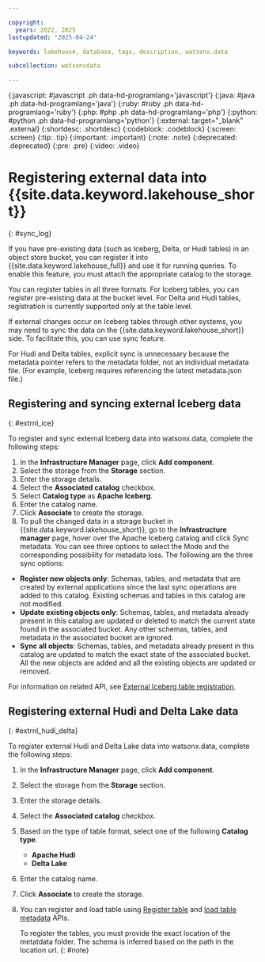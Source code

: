 ```yaml
---

copyright:
  years: 2022, 2025
lastupdated: "2025-04-24"

keywords: lakehouse, database, tags, description, watsonx.data

subcollection: watsonxdata

---
```


{:javascript: #javascript .ph data-hd-programlang='javascript'}
{:java: #java .ph data-hd-programlang='java'}
{:ruby: #ruby .ph data-hd-programlang='ruby'}
{:php: #php .ph data-hd-programlang='php'}
{:python: #python .ph data-hd-programlang='python'}
{:external: target="_blank" .external}
{:shortdesc: .shortdesc}
{:codeblock: .codeblock}
{:screen: .screen}
{:tip: .tip}
{:important: .important}
{:note: .note}
{:deprecated: .deprecated}
{:pre: .pre}
{:video: .video}

# Registering external data into {{site.data.keyword.lakehouse_short}}
{: #sync_log}

If you have pre-existing data (such as Iceberg, Delta, or Hudi tables) in an object store bucket, you can register it into {{site.data.keyword.lakehouse_full}} and use it for running queries. To enable this feature, you must attach the appropriate catalog to the storage.

You can register tables in all three formats. For Iceberg tables, you can register pre-existing data at the bucket level. For Delta and Hudi tables, registration is currently supported only at the table level.

If external changes occur on Iceberg tables through other systems, you may need to sync the data on the {{site.data.keyword.lakehouse_short}} side. To facilitate this, you can use sync feature.

For Hudi and Delta tables, explicit sync is unnecessary because the metadata pointer refers to the metadata folder, not an individual metadata file. (For example, Iceberg requires referencing the latest metadata.json file.)


## Registering and syncing external Iceberg data
{: #extrnl_ice}

To register and sync external Iceberg data into watsonx.data, complete the following steps:

1. In the **Infrastructure Manager** page, click **Add component**.
2. Select the storage from the **Storage** section.
3. Enter the storage details.
3. Select the **Associated catalog** checkbox.
4. Select **Catalog type** as **Apache Iceberg**.
5. Enter the catalog name.
6. Click **Associate** to create the storage.
7. To pull the changed data in a storage bucket in {{site.data.keyword.lakehouse_short}}, go to the **Infrastructure manager** page, hover over the Apache Iceberg catalog and click Sync metadata. You can see three options to select the Mode and the corresponding possibility for metadata loss. The following are the three sync options:

* **Register new objects only**: Schemas, tables, and metadata that are created by external applications since the last sync operations are added to this catalog. Existing schemas and tables in this catalog are not modified.
* **Update existing objects only**: Schemas, tables, and metadata already present in this catalog are updated or deleted to match the current state found in the associated bucket. Any other schemas, tables, and metadata in the associated bucket are ignored.
* **Sync all objects**: Schemas, tables, and metadata already present in this catalog are updated to match the exact state of the associated bucket. All the new objects are added and all the existing objects are updated or removed.

For information on related API, see [External Iceberg table registration](https://cloud.ibm.com/apidocs/watsonxdata-software#update-sync-catalog).

## Registering external Hudi and Delta Lake data
{: #extrnl_hudi_delta}

To register external Hudi and Delta Lake data into watsonx.data, complete the following steps:

1. In the **Infrastructure Manager** page, click **Add component**.
2. Select the storage from the **Storage** section.
3. Enter the storage details.
3. Select the **Associated catalog** checkbox.
4. Based on the type of table format, select one of the following **Catalog type**.

   - **Apache Hudi**
   - **Delta Lake**

5. Enter the catalog name.
6. Click **Associate** to create the storage.
7. You can register and load table using [Register table](https://cloud.ibm.com/apidocs/watsonxdata-software#register-table) and [load table metadata](https://cloud.ibm.com/apidocs/watsonxdata-software#load-table) APIs.

   To register the tables, you must provide the exact location of the metatdata folder. The schema is inferred based on the path in the location url.
   {: #note}

